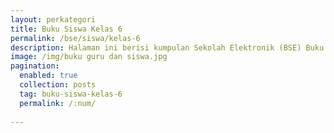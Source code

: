 ```yaml
---
layout: perkategori
title: Buku Siswa Kelas 6
permalink: /bse/siswa/kelas-6
description: Halaman ini berisi kumpulan Sekolah Elektronik (BSE) Buku Siswa Satuan Pendidikan SD Kelas 6.
image: /img/buku guru dan siswa.jpg
pagination: 
  enabled: true
  collection: posts
  tag: buku-siswa-kelas-6
  permalink: /:num/
  
---
```

